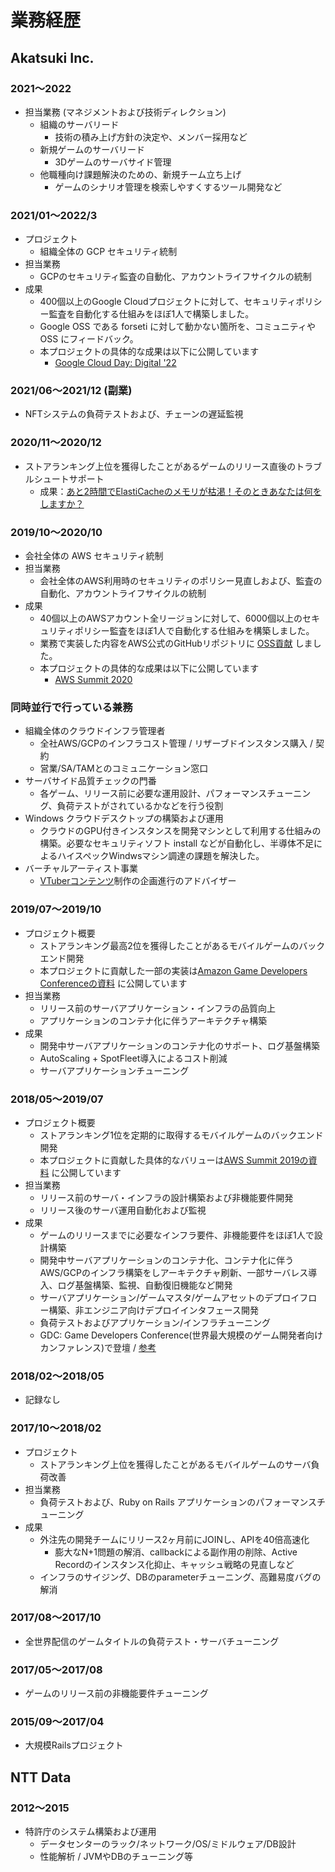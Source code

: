 # 業務経歴

## Akatsuki Inc.
### 2021〜2022
- 担当業務 (マネジメントおよび技術ディレクション)
  - 組織のサーバリード
    - 技術の積み上げ方針の決定や、メンバー採用など
  - 新規ゲームのサーバリード
    - 3Dゲームのサーバサイド管理
  - 他職種向け課題解決のための、新規チーム立ち上げ
    - ゲームのシナリオ管理を検索しやすくするツール開発など

### 2021/01〜2022/3
- プロジェクト
  - 組織全体の GCP セキュリティ統制
- 担当業務
  - GCPのセキュリティ監査の自動化、アカウントライフサイクルの統制
- 成果
  - 400個以上のGoogle Cloudプロジェクトに対して、セキュリティポリシー監査を自動化する仕組みをほぼ1人で構築しました。
  - Google OSS である forseti に対して動かない箇所を、コミュニティや OSS にフィードバック。
  - 本プロジェクトの具体的な成果は以下に公開しています
    - [Google Cloud Day: Digital '22](https://cloudonair.withgoogle.com/events/google-cloud-day-digital-22?talk=d1-sec-07)

### 2021/06〜2021/12 (副業)
- NFTシステムの負荷テストおよび、チェーンの遅延監視

### 2020/11〜2020/12
- ストアランキング上位を獲得したことがあるゲームのリリース直後のトラブルシュートサポート
  - 成果：[あと2時間でElastiCacheのメモリが枯渇！そのときあなたは何をしますか？](https://zenn.dev/e_koma/articles/20201218-adventcalendar-1a8e2ea4)

### 2019/10〜2020/10
- 会社全体の AWS セキュリティ統制
- 担当業務
  - 会社全体のAWS利用時のセキュリティのポリシー見直しおよび、監査の自動化、アカウントライフサイクルの統制
- 成果
  - 40個以上のAWSアカウント全リージョンに対して、6000個以上のセキュリティポリシー監査をほぼ1人で自動化する仕組みを構築しました。
  - 業務で実装した内容をAWS公式のGitHubリポジトリに [OSS貢献](https://github.com/awslabs/aws-config-rules/pull/319) しました。
  - 本プロジェクトの具体的な成果は以下に公開しています
    - [AWS Summit 2020](https://pages.awscloud.com/rs/112-TZM-766/images/CUS-77_AWS_Summit_Online_2020_Akatsuki.pdf)

### 同時並行で行っている兼務
- 組織全体のクラウドインフラ管理者
  - 全社AWS/GCPのインフラコスト管理 / リザーブドインスタンス購入 / 契約
  - 営業/SA/TAMとのコミュニケーション窓口
- サーバサイド品質チェックの門番
  - 各ゲーム、リリース前に必要な運用設計、パフォーマンスチューニング、負荷テストがされているかなどを行う役割
- Windows クラウドデスクトップの構築および運用
  - クラウドのGPU付きインスタンスを開発マシンとして利用する仕組みの構築。必要なセキュリティソフト install などが自動化し、半導体不足によるハイスペックWindwsマシン調達の課題を解決した。
- バーチャルアーティスト事業
  - [VTuberコンテンツ](https://www.youtube.com/watch?v=wP3aTE-qRh8)制作の企画進行のアドバイザー

### 2019/07〜2019/10
- プロジェクト概要
  - ストアランキング最高2位を獲得したことがあるモバイルゲームのバックエンド開発
  - 本プロジェクトに貢献した一部の実装は[Amazon Game Developers Conferenceの資料](https://pages.awscloud.com/rs/112-TZM-766/images/AGDC2019_B-4.pdf) に公開しています
- 担当業務
  - リリース前のサーバアプリケーション・インフラの品質向上
  - アプリケーションのコンテナ化に伴うアーキテクチャ構築
- 成果
  - 開発中サーバアプリケーションのコンテナ化のサポート、ログ基盤構築
  - AutoScaling + SpotFleet導入によるコスト削減
  - サーバアプリケーションチューニング

### 2018/05〜2019/07
- プロジェクト概要
  - ストアランキング1位を定期的に取得するモバイルゲームのバックエンド開発
  - 本プロジェクトに貢献した具体的なバリューは[AWS Summit 2019の資料](https://pages.awscloud.com/rs/112-TZM-766/images/I3-04.pdf) に公開しています
- 担当業務
  - リリース前のサーバ・インフラの設計構築および非機能要件開発
  - リリース後のサーバ運用自動化および監視
- 成果
  - ゲームのリリースまでに必要なインフラ要件、非機能要件をほぼ1人で設計構築
  - 開発中サーバアプリケーションのコンテナ化、コンテナ化に伴うAWS/GCPのインフラ構築をしアーキテクチャ刷新、一部サーバレス導入、ログ基盤構築、監視、自動復旧機能など開発
  - サーバアプリケーション/ゲームマスタ/ゲームアセットのデプロイフロー構築、非エンジニア向けデプロイインタフェース開発
  - 負荷テストおよびアプリケーション/インフラチューニング
  - GDC: Game Developers Conference(世界最大規模のゲーム開発者向けカンファレンス)で登壇 / [参考](https://www.gdcvault.com/play/1026115/Don-t-Break-the-Internet)

### 2018/02〜2018/05
- 記録なし

### 2017/10〜2018/02
- プロジェクト
  - ストアランキング上位を獲得したことがあるモバイルゲームのサーバ負荷改善
- 担当業務
  - 負荷テストおよび、Ruby on Rails アプリケーションのパフォーマンスチューニング
- 成果
  - 外注先の開発チームにリリース2ヶ月前にJOINし、APIを40倍高速化
    - 膨大なN+1問題の解消、callbackによる副作用の削除、Active Recordのインスタンス化抑止、キャッシュ戦略の見直しなど
  - インフラのサイジング、DBのparameterチューニング、高難易度バグの解消

### 2017/08〜2017/10
- 全世界配信のゲームタイトルの負荷テスト・サーバチューニング

### 2017/05〜2017/08
- ゲームのリリース前の非機能要件チューニング

### 2015/09〜2017/04
- 大規模Railsプロジェクト

## NTT Data
### 2012〜2015
- 特許庁のシステム構築および運用
  - データセンターのラック/ネットワーク/OS/ミドルウェア/DB設計
  - 性能解析 / JVMやDBのチューニング等
